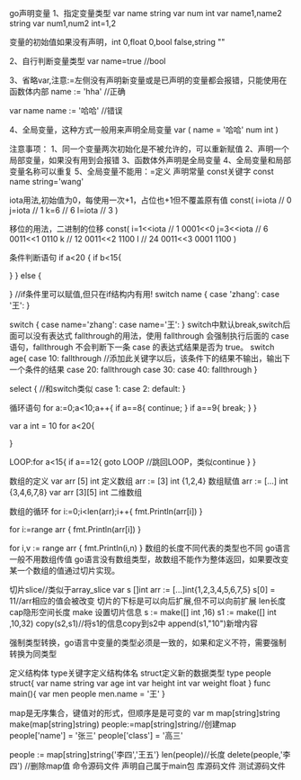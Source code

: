 go声明变量
 1、指定变量类型
 var name string
 var num int
 var name1,name2 string
 var num1,num2 int=1,2
 
 变量的初始值如果没有声明，int 0,float 0,bool false,string ""
 
 2、自行判断变量类型
 var name=true //bool
 
 3、省略var,注意:=左侧没有声明新变量或是已声明的变量都会报错，只能使用在函数体内部
 name := 'hha' //正确
 
 var name
 name := '哈哈' //错误
 
 4、全局变量，这种方式一般用来声明全局变量
 var (
  name = '哈哈'
  num int
 )
 
 注意事项：
 1、同一个变量两次初始化是不被允许的，可以重新赋值
 2、声明一个局部变量，如果没有用到会报错
 3、函数体外声明是全局变量
 4、全局变量和局部变量名称可以重复
 5、全局变量不能用：=定义
 声明常量
 const关键字
 const name string='wang'
 
 iota用法,初始值为0，每使用一次+1，占位也+1但不覆盖原有值
 const(
  i=iota // 0
  j=iota // 1
  k=6  // 6
  l=iota // 3
 )
 
 移位的用法，二进制的位移
 const(
  i=1<<iota // 1 0001<<0
  j=3<<iota // 6  0011<<1 0110
  k // 12 0011<<2 1100
  l // 24 0011<<3 0001 1100
 )
 
 条件判断语句
 if a<20 {
  if b<15{
  
  }
 } else {
 
 }
 //if条件里可以赋值,但只在if结构内有用!
 switch name {
  case 'zhang':
  case '王':
 }
 
 switch {
  case name='zhang':
  case name='王':
 }
 switch中默认break,switch后面可以没有表达式
 fallthrough的用法，使用 fallthrough 会强制执行后面的 case 语句，fallthrough 不会判断下一条 case 的表达式结果是否为 true。
 switch age{
   case 10:
    fallthrough  //添加此关键字以后，该条件下的结果不输出，输出下一个条件的结果
    case 20:
     fallthrough
     case 30:
     case 40:
     fallthrough
 }
 
 select { //和switch类似
  case 1:
  case 2:
  default:
 }
 
 循环语句
 for a:=0;a<10;a++{
  if a==8{
   continue;
  }
  if a==9{
   break;
  }
 }
 
 var a int = 10
 for a<20{
 
 }
 
 LOOP:for a<15{
  if a==12{
   goto LOOP //跳回LOOP，类似continue
  }
 }
 
 数组的定义
 var arr [5] int  定义数组
 arr := [3] int {1,2,4} 数组赋值
 arr := [...] int {3,4,6,7,8}
 var arr  [3][5] int  二维数组
 
 数组的循环
 for i:=0;i<len(arr);i++{
  fmt.Println(arr[i])
 }
 
 for i:=range arr {
  fmt.Println(arr[i])
 }
 
 for i,v := range arr {
  fmt.Println(i,n)
 }
 数组的长度不同代表的类型也不同
 go语言一般不用数组传值
 go语言没有数组类型，故数组不能作为整体返回，如果要改变某一个数组的值通过切片实现。
 
 切片slice//类似于array_slice
 var s []int
 arr := [...]int{1,2,3,4,5,6,7,5}
 s[0] = 11//arr相应的值会被改变
 切片的下标是可以向后扩展,但不可以向前扩展
 len长度
 cap隐形空间长度
 make 设置切片信息 s := make([] int ,16)
 s1 := make([] int ,10,32)
 copy(s2,s1)//将s1的信息copy到s2中
 append(s1,"10")新增内容
 
 强制类型转换，go语言中变量的类型必须是一致的，如果和定义不符，需要强制转换为同类型
 
 定义结构体
 type关键字定义结构体名 struct定义新的数据类型
 type people struct{
  var name string 
  var age int
  var height int
  var weight float
 }
 func main(){
  var men people
  men.name = '王'
 }
 
 map是无序集合，键值对的形式，但顺序是是可变的
 var m map[string]string
 make(map[string]string)
 people:=map[string]string//创建map
 people['name'] = '张三'
 people['class'] = '高三'
 
 people := map[string]string{'李四','王五'}
 len(people)//长度
 delete(people,'李四')  //删除map值
 命令源码文件
 声明自己属于main包
 库源码文件
 测试源码文件
